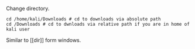 Change directory.
```shell
cd /home/kali/Downloads # cd to downloads via absolute path
cd /Downloads # cd to dwnloads via relative path if you are in home of kali user
```
Similar to [[dir]] form windows.